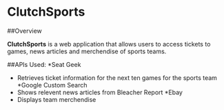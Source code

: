 # ClutchSports

##Overview

**ClutchSports** is a web application that allows users to access tickets to games, news articles and merchendise of sports teams. 

##APIs Used:
*Seat Geek
  * Retrieves ticket information for the next ten games for the sports team
*Google Custom Search
  * Shows relevent news articles from Bleacher Report
*Ebay
  * Displays team merchendise 
